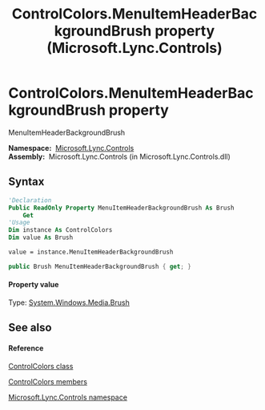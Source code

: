 ﻿---
title: ControlColors.MenuItemHeaderBackgroundBrush property  (Microsoft.Lync.Controls)
TOCTitle: 'MenuItemHeaderBackgroundBrush property '
ms:assetid: P:Microsoft.Lync.Controls.ControlColors.MenuItemHeaderBackgroundBrush_DI_3_UC_OCS14MrefLyncWPF
ms:mtpsurl: https://msdn.microsoft.com/en-us/library/microsoft.lync.controls.controlcolors.menuitemheaderbackgroundbrush_di_3_uc_ocs14mreflyncwpf(v=office.15)
ms:contentKeyID: 48594982
ms.date: 07/28/2014
mtps_version: v=office.15
f1_keywords:
- Microsoft.Lync.Controls.ControlColors.MenuItemHeaderBackgroundBrush
dev_langs:
- CSharp
- JScript
- VB
- other
---

# ControlColors.MenuItemHeaderBackgroundBrush property

MenuItemHeaderBackgroundBrush

**Namespace:**  [Microsoft.Lync.Controls](microsoft-lync-controls-namespace_1.md)  
**Assembly:**  Microsoft.Lync.Controls (in Microsoft.Lync.Controls.dll)

## Syntax

``` vb
'Declaration
Public ReadOnly Property MenuItemHeaderBackgroundBrush As Brush
    Get
'Usage
Dim instance As ControlColors
Dim value As Brush

value = instance.MenuItemHeaderBackgroundBrush
```

``` csharp
public Brush MenuItemHeaderBackgroundBrush { get; }
```

#### Property value

Type: [System.Windows.Media.Brush](http://msdn2.microsoft.com/en-us/library/ms634880)  

## See also

#### Reference

[ControlColors class](controlcolors-class-microsoft-lync-controls_1.md)

[ControlColors members](controlcolors-members-microsoft-lync-controls_1.md)

[Microsoft.Lync.Controls namespace](microsoft-lync-controls-namespace_1.md)


